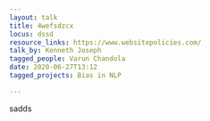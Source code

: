 ```yaml
---
layout: talk
title: 4wefsdzcx
locus: dssd
resource_links: https://www.websitepolicies.com/
talk_by: Kenneth Joseph
tagged_people: Varun Chandola
date: 2020-06-27T13:12
tagged_projects: Bias in NLP

---
```


<p>sadds</p>
